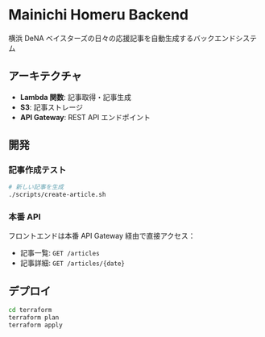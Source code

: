 # Mainichi Homeru Backend

横浜 DeNA ベイスターズの日々の応援記事を自動生成するバックエンドシステム

## アーキテクチャ

- **Lambda 関数**: 記事取得・記事生成
- **S3**: 記事ストレージ
- **API Gateway**: REST API エンドポイント

## 開発

### 記事作成テスト

```bash
# 新しい記事を生成
./scripts/create-article.sh
```

### 本番 API

フロントエンドは本番 API Gateway 経由で直接アクセス：

- 記事一覧: `GET /articles`
- 記事詳細: `GET /articles/{date}`

## デプロイ

```bash
cd terraform
terraform plan
terraform apply
```
